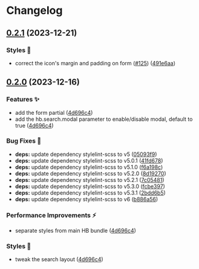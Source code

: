 # Changelog

## [0.2.1](https://github.com/hbstack/search/compare/v0.2.0...v0.2.1) (2023-12-21)


### Styles 🎨

* correct the icon's margin and padding on form ([#125](https://github.com/hbstack/search/issues/125)) ([491e6aa](https://github.com/hbstack/search/commit/491e6aa1771651c8f97872730073369978421d06))

## [0.2.0](https://github.com/hbstack/search/compare/v0.1.7...v0.2.0) (2023-12-16)


### Features ✨

* add the form partial ([4d696c4](https://github.com/hbstack/search/commit/4d696c4b9237310a4d073546bf221bbb2026d00b))
* add the hb.search.modal parameter to enable/disable modal, default to true ([4d696c4](https://github.com/hbstack/search/commit/4d696c4b9237310a4d073546bf221bbb2026d00b))


### Bug Fixes 🐞

* **deps:** update dependency stylelint-scss to v5 ([05093f9](https://github.com/hbstack/search/commit/05093f907032bca5f9fc72da894e34d2a5b43895))
* **deps:** update dependency stylelint-scss to v5.0.1 ([41fd678](https://github.com/hbstack/search/commit/41fd678b9085db16fc6adcb8cb6790e26277c9ef))
* **deps:** update dependency stylelint-scss to v5.1.0 ([f6a198c](https://github.com/hbstack/search/commit/f6a198cf609c5eb77404714a3542b25bdb093eb1))
* **deps:** update dependency stylelint-scss to v5.2.0 ([8d19270](https://github.com/hbstack/search/commit/8d192702016f7291a00d3c25f41a8d255c23473c))
* **deps:** update dependency stylelint-scss to v5.2.1 ([7c05481](https://github.com/hbstack/search/commit/7c05481c2c3d093a045468a28c0f44060e604f08))
* **deps:** update dependency stylelint-scss to v5.3.0 ([fcbe397](https://github.com/hbstack/search/commit/fcbe397382e63818b262d8353c1322c610a91a79))
* **deps:** update dependency stylelint-scss to v5.3.1 ([2bdd6b5](https://github.com/hbstack/search/commit/2bdd6b50b5cc60d26f0374873cf9f7881ef04e45))
* **deps:** update dependency stylelint-scss to v6 ([b886a56](https://github.com/hbstack/search/commit/b886a56984a5d83ef4e2a67c497e941da2d43d8e))


### Performance Improvements ⚡️

* separate styles from main HB bundle ([4d696c4](https://github.com/hbstack/search/commit/4d696c4b9237310a4d073546bf221bbb2026d00b))


### Styles 🎨

* tweak the search layout ([4d696c4](https://github.com/hbstack/search/commit/4d696c4b9237310a4d073546bf221bbb2026d00b))
